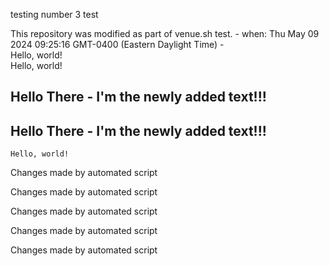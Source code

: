 testing number 3
test

This repository was modified as part of venue.sh test. - when: Thu May 09 2024 09:25:16 GMT-0400 (Eastern Daylight Time) -  
    Hello, world!  
    Hello, world!


 ## Hello There - I'm the newly added text!!!

 ## Hello There - I'm the newly added text!!!  
    Hello, world!

 Changes made by automated script

 Changes made by automated script

 Changes made by automated script

 Changes made by automated script

 Changes made by automated script